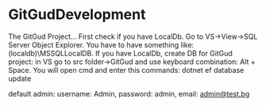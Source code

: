 # GitGudDevelopment
The GitGud Project...
First check if you have LocalDb. Go to VS->View->SQL Server Object Explorer. You have to have something like: (localdb)\MSSQLLocalDB.
If you have LocalDb, create DB for GitGud project: in VS go to src folder->GitGud and use keyboard combination: Alt + Space.
You will open cmd and enter this commands: 
dotnet ef database update


default admin:
username: Admin,
password: admin,
email: admin@test.bg
